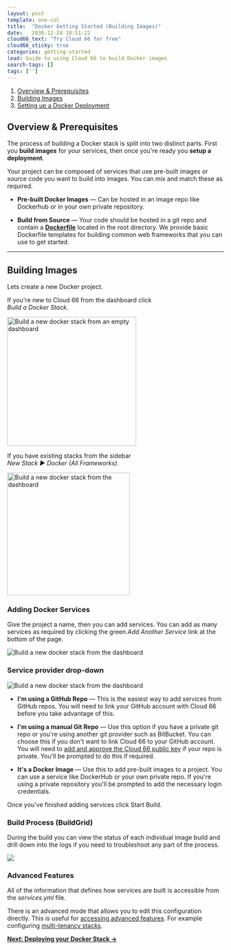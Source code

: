```yaml
---
layout: post
template: one-col
title:  "Docker Getting Started (Building Images)"
date:   2036-12-24 10:51:22
cloud66_text: "Try Cloud 66 for free"
cloud66_sticky: true
categories: getting-started
lead: Guide to using Cloud 66 to build Docker images
search-tags: []
tags: ['']
---
```


<ol class="page-toc">
    <li>
        <a href="#overview">
            Overview &amp; Prerequisites
        </a>
    </li>
    <li>
        <a href="#building-your-images">
            Building Images
        </a>
    </li>
    <li>
        <a href="docker-getting-started-deployment">
            Setting up a Docker Deployment
        </a>
    </li>
</ol>

<h2 id="overview">
    Overview &amp; Prerequisites
</h2>

<p>
    The process of building a Docker stack is split into two distinct parts. First you <strong>build images</strong> for your services, then once you're ready you  <strong>setup a deployment</strong>.
</p>

<p>
    Your project can be composed of services that use pre-built images or source code you want to build into images. You can mix and match these as required.
<p>

<ul>
    <li>
        <p>
            <strong>Pre-built Docker Images</strong> &mdash; Can be hosted in an image repo like Dockerhub or in your own private repository.
        </p>
    </li>
    <li>
        <p>
            <strong>Build from Source</strong> &mdash; Your code should be hosted in a git repo and contain a <a target="_blank" href="https://www.digitalocean.com/community/tutorials/docker-explained-using-dockerfiles-to-automate-building-of-images"><strong>Dockerfile</strong></a> located in the root directory.
        We provide basic Dockerfile templates for building common web frameworks that you can use to get started.
        </p>
    </li>
</ul>

<hr>

<h2 id="building-your-images">Building Images</h2>

<p>Lets create a new Docker project.</p>

<div class="grid">
    <div class="grid__item    one-half">
        <p class="caption">
            If you're new to Cloud 66 from the dashboard click<br> <em>Build a Docker Stack</em>.
        </p>
        <img alt="Build a new docker stack from an empty dashboard" src="/images/guides/docker_onboarding/build_a_docker_stack.png" width="300">
    </div><!--
 --><div class="grid__item    one-half">
         <p class="caption">
            If you have existing stacks from the sidebar<br> <em>New Stack &#9658; Docker (All Frameworks)</em>.
         </p>
        <img alt="Build a new docker stack from the dashboard" src="/images/guides/docker_onboarding/docker_guide_new_stack.png" width="285">
    </div>
</div>


<h3>Adding Docker Services</h3>
<p>
    Give the project a name, then you can add services. You can add as many services as required by clicking the green <em>Add Another Service</em> link at the bottom of the page.
</p>


<img class="img-normal_" alt="Build a new docker stack from the dashboard" src="/images/guides/docker_onboarding/docker_guide_add_services.png">

<h3>Service provider drop-down</h3>


<img style="margin:0;" alt="Build a new docker stack from the dashboard" src="/images/guides/docker_onboarding/docker_guide_service_provider_dropdown.png">


<ul>
    <li>
        <p>
            <strong>I'm using a GitHub Repo</strong> &mdash;
            This is the easiest way to add services from GitHub repos. You will need to link your GitHub account with Cloud 66 before you take advantage of this.
        </p>
    </li>
    <li>
        <p>
            <strong>I'm using a manual Git Repo</strong> &mdash;
            Use this option if you have a private git repo or you're using another git provider such as BitBucket. You can choose this if you don't want to link Cloud 66 to your GitHub account. You will need to <a href="https://help.cloud66.com/getting-started/git-repository">add and approve the Cloud 66 public key</a> if your repo is private. You'll be prompted to do this if required.
        </p>
    </li>
    <li>
        <p>
            <strong>It's a Docker Image</strong> &mdash;
        Use this to add pre-built images to a project. You can use a service like DockerHub or your own private repo. If you're using a private repository you'll be prompted to add the necessary login credentials.
        </p>
    </li>
</ul>


<p>
    Once you've finished adding services click Start Build.
</p>

<h3>Build Process (BuildGrid)</h3>

<p>During the build you can view the status of each individual image build and drill down into the logs if you need to troubleshoot any part of the process.</p>

<img class="img-animated_" src="/images/guides/docker_onboarding/docker_guide_building_images.png" width="">

<h3>Advanced Features</h3>
<p>All of the information that defines how services are built is accessible from the <em>services.yml</em> file.</p>

<p>There is an advanced mode that allows you to edit this configuration directly. This is useful for <a href="http://help.cloud66.com/building-your-stack/docker-service-configuration">accessing advanced features</a>. For example configuring <a href="http://help.cloud66.com/building-your-stack/multi-tenancy-for-stacks">multi-tenancy stacks</a>.</p>

<p class="u-textRight">
    <a href="docker-getting-started-deployment">
        <b>Next: Deploying your Docker Stack →</b>
    </a>
</p>